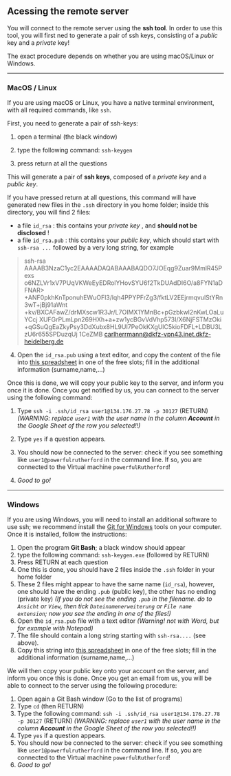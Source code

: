 ## Acessing the remote server

You will connect to the remote server using the **ssh tool**. In order to use this tool, you will first ned to generate a pair of ssh keys, consisting of a *public* key and a *private* key!

The exact procedure depends on whether you are using macOS/Linux or Windows.

******

### MacOS / Linux

If you are using macOS or Linux, you have a native terminal environment, with all required commands, like `ssh`.

First, you need to generate a pair of ssh-keys:

1. open a terminal (the black window)

2. type the following command: `ssh-keygen`

3. press return at all the questions

This will generate a pair of **ssh keys**, composed of a *private key* and a *public key*. 

If you have pressed return at all questions, this command will have generated new files in the `.ssh` directory in you home folder; inside this directory, you will find 2 files:

* a file `id_rsa` : this contains your *private key* , and **should not be disclosed** !
* a file `id_rsa.pub` : this contains your *public key*, which should start with `ssh-rsa ...` followed by a very long string, for example
> ssh-rsa AAAAB3NzaC1yc2EAAAADAQABAAABAQDO7JOEqg9Zuar9MmlR45Pexs
> o6NZLVr1xV7PUqVKWeEyEDRolYHovSYU6f2TkDUAdDI6O/a8FYN1aDFNAR>
> +ANF0pkhKnTponuhEWuOFl3/lqh4PPYPFrZg3/fktLV2EEjrmqvulStYRn3wT+jBj91aWnt
> +kv/BXCAFawZ/drMXscw1R3Jr/L7OIMX1YMnBc+pGzbkwI2nKwLOaLuYCcj
> XUFGrPLmLpn269HXh+a+zw1ycBGvVdVhp573I/X6NjFSTMzOki
> +qGSuQgEaZkyPsy3DdXubx8HL9UI7PeOkKXgUlC5kioFDFL+LDBU3LzU6r655SPDuzqUj
> 1CeZMB carlherrmann@dkfz-vpn43.inet.dkfz-heidelberg.de

4. Open the `id_rsa.pub` using a text editor, and copy the content of the file into [this spreadsheet](https://docs.google.com/spreadsheets/d/10_Xo75mFgg80Vs6R9Q4Dhth3INDV21heSdoopFPrr5o/edit?usp=sharing) in one of the  free slots; fill in the additional information (surname,name,...)


Once this is done, we will copy your public key to the server, and inform you once it is done. Once you get notified by us, you can connect to the server using the following command:

1. Type `ssh -i .ssh/id_rsa user1@134.176.27.78 -p 30127` (RETURN) *(WARNING: replace `user1` with the user name in the column **Account** in the Google Sheet of the row you selected!!)*

2. Type `yes` if a question appears. 

3. You should now be connected to the server: check if you see something like `user1@powerfulrutherford` in the command line. If so, you are connected to the Virtual machine `powerfulRutherford`!

4. *Good to go!*

******

### Windows


If you are using Windows, you will need to install an additional software to use ssh; we recommend install the [Git for Windows](https://gitforwindows.org/) tools on your computer. Once it is installed, follow the instructions:

1. Open the program **Git Bash**; a black window should appear
2. type the following command: `ssh-keygen.exe` (followed by RETURN)
3. Press RETURN at each question
4. One this is done, you should have 2 files inside the `.ssh` folder in your home folder
5. These 2 files might appear to have the same name (`id_rsa`), however, one should have the ending `.pub` (public key), the other has no ending (private key) *(If you do not see the ending `.pub` in the filename. do to `Ansicht` or `View`, then tick `Dateinamenerweiterung` or `File name extension`; now you see the ending in one of the files!)*
6. Open the `id_rsa.pub` file with a text editor *(Warning! not with Word, but for example with Notepad)*
7. The file should contain a long string starting with  `ssh-rsa....` (see above).
8. Copy this string into [this spreadsheet](https://docs.google.com/spreadsheets/d/10_Xo75mFgg80Vs6R9Q4Dhth3INDV21heSdoopFPrr5o/edit?usp=sharing) in one of the  free slots; fill in the additional information (surname,name,...)

We will then copy your public key onto your account on the server, and inform you once this is done. Once you get an email from us, you will be able to connect to the server using the following procedure:

1. Open again a Git Bash window (Go to the list of programs)
2. Type `cd` (then RETURN)
3. Type the following command:
`ssh -i .ssh/id_rsa user1@134.176.27.78 -p 30127` (RETURN) *(WARNING: replace `user1` with the user name in the column **Account** in the Google Sheet of the row you selected!!)*
4. Type `yes` if a question appears.
5. You should now be connected to the server: check if you see something like `user1@powerfulrutherford` in the command line. If so, you are connected to the Virtual machine `powerfulRutherford`!
6. *Good to go!*
